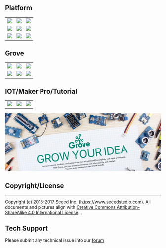 
## Platform

|  |      |      | 
|:---:|:---:|:---:|
|[![](https://github.com/SeeedDocument/wiki_english/raw/master/docs/images/index_logo/1%20Arduino.jpg)](/Arduino)   |  [![](https://github.com/SeeedDocument/wiki_english/raw/master/docs/images/index_logo/2%20Raspberry.jpg)](/Raspberry_Pi) |[![](https://github.com/SeeedDocument/wiki_english/raw/master/docs/images/index_logo/3%20Beaglebone.jpg)](/BeagleBone)  |
| [![](https://github.com/SeeedDocument/wiki_english/raw/master/docs/images/index_logo/4%20ReSpeaker.jpg)](/ReSpeaker)    |[![](https://github.com/SeeedDocument/wiki_english/raw/master/docs/images/index_logo/5%20Artik.jpg)](/Artik)|[![](https://github.com/SeeedDocument/wiki_english/raw/master/docs/images/index_logo/6%20LinkIt.jpg)](/LinkIt)   |
|[![](https://github.com/SeeedDocument/wiki_english/raw/master/docs/images/index_logo/7%20Wio.jpg)](/Wio)   |[![](https://github.com/SeeedDocument/wiki_english/raw/master/docs/images/index_logo/8%20Shield.jpg)](/Shield)     |[![](https://github.com/SeeedDocument/wiki_english/raw/master/docs/images/index_logo/9%20RePhone.jpg)](/RePhone)    |


## Grove

|    |      |        | 
|:---:|:---:|:---:|
|[![](https://github.com/SeeedDocument/wiki_english/raw/master/docs/images/index_logo/10%20Sensor.jpg)](/Sensor) | [![](https://github.com/SeeedDocument/wiki_english/raw/master/docs/images/index_logo/11%20Actuator.jpg)](/Actuator) |[![](https://github.com/SeeedDocument/wiki_english/raw/master/docs/images/index_logo/12%20Display.jpg)](/Display)    |
|[![](https://github.com/SeeedDocument/wiki_english/raw/master/docs/images/index_logo/13%20Communication.jpg)](/Communication)    |[![](https://github.com/SeeedDocument/wiki_english/raw/master/docs/images/index_logo/14%20Others.jpg)](/Others)    |![](https://github.com/SeeedDocument/wiki_english/raw/master/docs/images/empty.png)   |


## IOT/Maker Pro/Tutorial

|    | |  |  
|:---:|:---:|:---:|
|[![](https://github.com/SeeedDocument/wiki_english/raw/master/docs/images/index_logo/15%20IOT.jpg)](/IoT)    |[![](https://github.com/SeeedDocument/wiki_english/raw/master/docs/images/index_logo/16%20Maker%20Pro.jpg)](/MakerPro)    |[![](https://github.com/SeeedDocument/wiki_english/raw/master/docs/images/index_logo/17%20Tutorial.jpg)](/Tutorial)   |

<p style="text-align:center"><a href="https://www.seeedstudio.com/grove.html" target="_blank"><img src="https://github.com/SeeedDocument/wiki_english/raw/master/docs/images/top_banner.png" /></a></p>


## Copyright/License
-------
Copyright (c) 2018-2017 Seeed Inc. (https://www.seeedstudio.com). All documents and pictures align with <a rel="license" href="http://creativecommons.org/licenses/by-sa/4.0/">Creative Commons Attribution-ShareAlike 4.0 International License</a>. <a rel="license" href="http://creativecommons.org/licenses/by-sa/4.0/"> </a>. 

## Tech Support
Please submit any technical issue into our [forum](http://forum.seeedstudio.com/) 